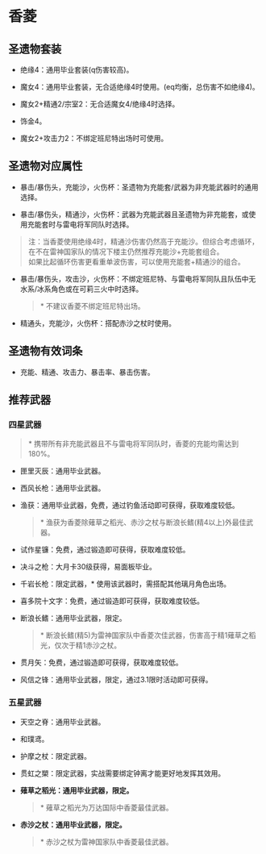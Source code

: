 # 香菱

## 圣遗物套装  

- 绝缘4：通用毕业套装(q伤害较高)。  

- 魔女4：通用毕业套装，无合适绝缘4时使用。(eq均衡，总伤害不如绝缘4)。  

- 魔女2+精通2/宗室2：无合适魔女4/绝缘4时选择。  

- 饰金4。  

- 魔女2+攻击力2：不绑定班尼特出场时可使用。  

## 圣遗物对应属性  

- 暴击/暴伤头，充能沙，火伤杯：圣遗物为充能套/武器为非充能武器时的通用选择。  

- 暴击/暴伤头，精通沙，火伤杯：武器为充能武器且圣遗物为非充能套，或使用充能套时与雷电将军同队时选择。  

> 注：当香菱使用绝缘4时，精通沙伤害仍然高于充能沙。但综合考虑循环，在不在雷神国家队的情况下楼主仍然推荐充能沙+充能套组合。  
> 如果比起循环伤害更看重单波伤害，可以使用充能套+精通沙的组合。  

- 暴击/暴伤头，攻击沙，火伤杯：不绑定班尼特、与雷电将军同队且队伍中无水系/冰系角色或在可莉三火中时选择。  

  > \* 不建议香菱不绑定班尼特出场。  

- 精通头，充能沙，火伤杯：搭配赤沙之杖时使用。  

## 圣遗物有效词条  

- 充能、精通、攻击力、暴击率、暴击伤害。  

## 推荐武器  

### 四星武器  

> \* 携带所有非充能武器且不与雷电将军同队时，香菱的充能均需达到180%。  

- 匣里灭辰：通用毕业武器。  

- 西风长枪：通用毕业武器。  

- 渔获：通用毕业武器，免费，通过钓鱼活动即可获得，获取难度较低。  

  > \* 渔获为香菱除薙草之稻光、赤沙之杖与断浪长鳍(精4以上)外最佳武器。  

- 试作星镰：免费，通过锻造即可获得，获取难度较低。  

- 决斗之枪：大月卡30级获得，易面板毕业。  

- 千岩长枪：限定武器，\* 使用该武器时，需搭配其他璃月角色出场。  

- 喜多院十文字：免费，通过锻造即可获得，获取难度较低。  

- 断浪长鳍：通用毕业武器，限定。  

  > \* 断浪长鳍(精5)为雷神国家队中香菱次佳武器，伤害高于精1薙草之稻光，仅次于精1赤沙之杖。  

- 贯月矢：免费，通过锻造即可获得，获取难度较低。  

- 风信之锋：通用毕业武器，限定，通过3.1限时活动即可获得。  

### 五星武器  

- 天空之脊：通用毕业武器。  

- 和璞鸢。  

- 护摩之杖：限定武器。  

- 贯虹之槊：限定武器，实战需要绑定钟离才能更好地发挥其效用。  

- **薙草之稻光：通用毕业武器，限定。**  

  > \* 薙草之稻光为万达国际中香菱最佳武器。  

- **赤沙之杖：通用毕业武器，限定。**  

  > \* 赤沙之杖为雷神国家队中香菱最佳武器。

